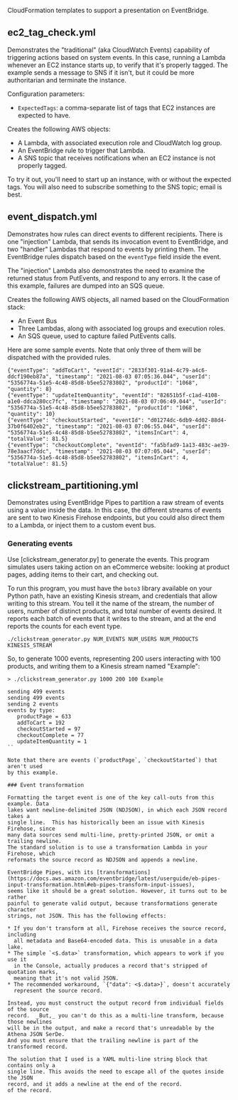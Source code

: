 CloudFormation templates to support a presentation on EventBridge.

## ec2_tag_check.yml

Demonstrates the "traditional" (aka CloudWatch Events) capability of triggering
actions based on system events. In this case, running a Lambda whenever an EC2
instance starts up, to verify that it's properly tagged. The example sends a
message to SNS if it isn't, but it could be more authoritarian and terminate
the instance.

Configuration parameters:

* `ExpectedTags`: a comma-separate list of tags that EC2 instances are expected
  to have.

Creates the following AWS objects:

* A Lambda, with associated execution role and CloudWatch log group.
* An EventBridge rule to trigger that Lambda.
* A SNS topic that receives notifications when an EC2 instance is not
  properly tagged.

To try it out, you'll need to start up an instance, with or without the expected
tags. You will also need to subscribe something to the SNS topic; email is best.


## event_dispatch.yml

Demonstrates how rules can direct events to different recipients. There is one
"injection" Lambda, that sends its invocation event to EventBridge, and two
"handler" Lambdas that respond to events by printing them. The EventBridge rules
dispatch based on the `eventType` field inside the event.

The "injection" Lambda also demonstrates the need to examine the returned status
from PutEvents, and respond to any errors. It the case of this example, failures
are dumped into an SQS queue.

Creates the following AWS objects, all named based on the CloudFormation stack:

* An Event Bus
* Three Lambdas, along with associated log groups and execution roles.
* An SQS queue, used to capture failed PutEvents calls.

Here are some sample events. Note that only three of them will be dispatched with
the provided rules.

```
{"eventType": "addToCart", "eventId": "2833f301-91a4-4c79-a4c6-ddcf190eb87a", "timestamp": "2021-08-03 07:05:36.044", "userId": "5356774a-51e5-4c48-85d8-b5ee52783802", "productId": "1068", "quantity": 8}
{"eventType": "updateItemQuantity", "eventId": "82651b5f-c1ad-4108-a1e0-ddca280cc7fc", "timestamp": "2021-08-03 07:06:49.044", "userId": "5356774a-51e5-4c48-85d8-b5ee52783802", "productId": "1068", "quantity": 10}
{"eventType": "checkoutStarted", "eventId": "d01274dc-6db9-4d02-88d4-37b0f6402eb2", "timestamp": "2021-08-03 07:06:55.044", "userId": "5356774a-51e5-4c48-85d8-b5ee52783802", "itemsInCart": 4, "totalValue": 81.5}
{"eventType": "checkoutComplete", "eventId": "fa5bfad9-1a13-483c-ae39-78e3aacf7ddc", "timestamp": "2021-08-03 07:07:05.044", "userId": "5356774a-51e5-4c48-85d8-b5ee52783802", "itemsInCart": 4, "totalValue": 81.5}
```


## clickstream_partitioning.yml

Demonstrates using EventBridge Pipes to partition a raw stream of events using a
value inside the data. In this case, the different streams of events are sent to
two Kinesis Firehose endpoints, but you could also direct them to a Lambda, or
inject them to a custom event bus.

### Generating events

Use [clickstream_generator.py] to generate the events. This program simulates
users taking action on an eCommerce website: looking at product pages, adding
items to their cart, and checking out.

To run this program, you must have the `boto3` library available on your Python
path, have an existing Kinesis stream, and credentials that allow writing to
this stream. You tell it the name of the stream, the number of users, number
of distinct products, and total number of events desired. It reports each batch
of events that it writes to the stream, and at the end reports the counts for
each event type.

```
./clickstream_generator.py NUM_EVENTS NUM_USERS NUM_PRODUCTS KINESIS_STREAM
```

So, to generate 1000 events, representing 200 users interacting with 100 products,
and writing them to a Kinesis stream named "Example":

```
> ./clickstream_generator.py 1000 200 100 Example

sending 499 events
sending 499 events
sending 2 events
events by type:
   productPage = 633
   addToCart = 192
   checkoutStarted = 97
   checkoutComplete = 77
   updateItemQuantity = 1
``

Note that there are events (`productPage`, `checkoutStarted`) that aren't used
by this example.

### Event transformation

Formatting the target event is one of the key call-outs from this example. Data
lakes want newline-delimited JSON (NDJSON), in which each JSON record takes a
single line.  This has historically been an issue with Kinesis Firehose, since
many data sources send multi-line, pretty-printed JSON, or omit a trailing newline.
The standard solution is to use a transformation Lambda in your Firehose, which
reformats the source record as NDJSON and appends a newline.

EventBridge Pipes, with its [transformations](https://docs.aws.amazon.com/eventbridge/latest/userguide/eb-pipes-input-transformation.html#eb-pipes-transform-input-issues),
seems like it should be a great solution. However, it turns out to be rather
painful to generate valid output, because transformations generate character
strings, not JSON. This has the following effects:

* If you don't transform at all, Firehose receives the source record, including
  all metadata and Base64-encoded data. This is unusable in a data lake.
* The simple `<$.data>` transformation, which appears to work if you use it
  in the Console, actually produces a record that's stripped of quotation marks,
  meaning that it's not valid JSON.
* The recommended workaround, `{"data": <$.data>}`, doesn't accurately 
  represent the source record.

Instead, you must construct the output record from individual fields of the source
record.  _But,_ you can't do this as a multi-line transform, because those newlines
will be in the output, and make a record that's unreadable by the Athena JSON SerDe.
And you must ensure that the trailing newline is part of the transformed record.

The solution that I used is a YAML multi-line string block that contains only a
single line. This avoids the need to escape all of the quotes inside the JSON
record, and it adds a newline at the end of the record.
of the record. 
